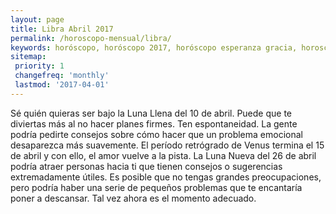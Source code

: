 ```yaml
---
layout: page
title: Libra Abril 2017 
permalink: /horoscopo-mensual/libra/
keywords: horóscopo, horóscopo 2017, horóscopo esperanza gracia, horoscop, horóscopos gratis, horoscopo libra, horoscopo libra 2017, Tarot, Astrologia, Zodíaco, libra, horoscopo gratis, horoscopo del mes 
sitemap:
 priority: 1
 changefreq: 'monthly'
 lastmod: '2017-04-01'
---
```


 Sé quién quieras ser bajo la Luna Llena del 10 de abril. Puede que te diviertas más al no hacer planes firmes. Ten espontaneidad. La gente podría pedirte consejos sobre cómo hacer que un problema emocional desaparezca más suavemente. El período retrógrado de Venus termina el 15 de abril y con ello, el amor vuelve a la pista. La Luna Nueva del 26 de abril podría atraer personas hacia ti que tienen consejos o sugerencias extremadamente útiles. Es posible que no tengas grandes preocupaciones, pero podría haber una serie de pequeños problemas que te encantaría poner a descansar. Tal vez ahora es el momento adecuado.
